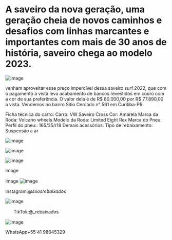 # A saveiro da nova geração, uma geração cheia de novos caminhos e desafios com linhas marcantes e importantes com mais de 30 anos de história, saveiro chega ao modelo 2023.

![image](https://user-images.githubusercontent.com/113137924/197024625-0209ce00-c857-46e5-b421-3626f62e886f.png)


venham aproveitar esse preço imperdível dessa saveiro surf 2022, que com o pagamento a vista leva acabamento de bancos revestidos em couro com a cor de sua preferência.
O valor dela é de R$ 80.000,00 por R$ 77.890,00 a vista. Vendemos no bairro Sitio Cercado n° 561 em Curitiba-PR.

Ficha técnica do carro:
Carro: VW Saveiro Cross
Cor: Amarela
Marca da Roda: Volcano wheels
Modelo da Roda: Limited Eight Rex
Marca do Pneu:
Perfil do pneu:: 165/35/r18
Demais acessórios:
Tipo de rebaixamento: Suspensão a ar

![image](https://user-images.githubusercontent.com/113137924/202782886-2bcaaad2-676d-4e54-a96c-581f16570d9c.png)


![image](https://user-images.githubusercontent.com/113137924/202783066-bafabf61-5bda-4853-bd41-aa7fb5a1fac6.png)


![image](https://user-images.githubusercontent.com/113137924/202783221-2b32a3a4-8c44-49f5-8225-59f93c35ff5b.png)


Image

Image
![image](https://user-images.githubusercontent.com/113137924/197025674-5d5afef2-91bb-4dc9-8c80-5981541aebad.png)ㅤ


Instagram:_@sóosrebaixados_

![image](https://user-images.githubusercontent.com/113137924/197040626-4e709ca0-5c52-405d-850a-4e9964049757.png)

ㅤㅤTikTok:@_rebaixados

![image](https://user-images.githubusercontent.com/113137924/197043954-7626a5e4-9863-4adb-a5c5-11f919f27157.png)

WhatsApp+55 41 98645329
